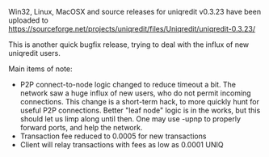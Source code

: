 Win32, Linux, MacOSX and source releases for uniqredit v0.3.23 have been uploaded to
https://sourceforge.net/projects/uniqredit/files/Uniqredit/uniqredit-0.3.23/

This is another quick bugfix release, trying to deal with the influx of new uniqredit users.

Main items of note:

* P2P connect-to-node logic changed to reduce timeout a bit.  The network saw a huge influx of new users, who do not permit incoming connections.  This change is a short-term hack, to more quickly hunt for useful P2P connections.  Better "leaf node" logic is in the works, but this should let us limp along until then.  One may use -upnp to properly forward ports, and help the network.
* Transaction fee reduced to 0.0005 for new transactions
* Client will relay transactions with fees as low as 0.0001 UNIQ
